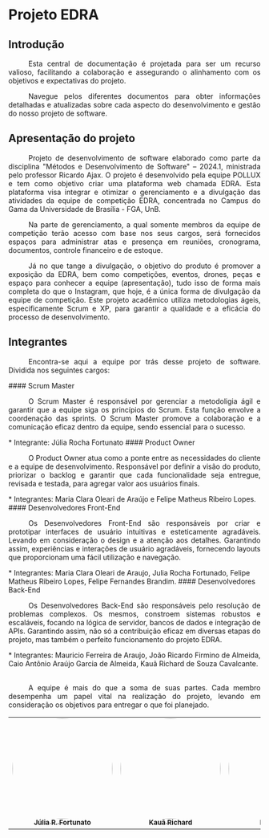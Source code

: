 # Projeto EDRA

<style>
    p{
        text-indent: 40px;
    }
</style>

## Introdução
<div style="text-align: justify;">

<p>
Esta central de documentação é projetada para ser um recurso valioso, facilitando a colaboração e assegurando o alinhamento com os objetivos e expectativas do projeto. 
</p>
<p> 
Navegue pelos diferentes documentos para obter informações detalhadas e atualizadas sobre cada aspecto do desenvolvimento e gestão do nosso projeto de software.
</p>
</div>

## Apresentação do projeto
<div style="text-align: justify;">
<p>
Projeto de desenvolvimento de software elaborado como parte da disciplina "Métodos e Desenvolvimento de Software" – 2024.1, ministrada pelo professor Ricardo Ajax. O projeto é desenvolvido pela equipe POLLUX e tem como objetivo criar uma plataforma web chamada EDRA. Esta plataforma visa integrar e otimizar o gerenciamento e a divulgação das atividades da equipe de competição EDRA, concentrada no Campus do Gama da Universidade de Brasília - FGA, UnB. 
</p>
<p>
Na parte de gerenciamento, a qual somente membros da equipe de competição terão acesso com base nos seus cargos, será fornecidos espaços para administrar atas e presença em reuniões, cronograma, documentos, controle financeiro e de estoque.
</p>
<p>
Já no que tange a divulgação, o objetivo do produto é promover a exposição da EDRA, bem como competições, eventos, drones, peças e espaço para conhecer a equipe (apresentação), tudo isso de forma mais completa do que o Instagram, que hoje, é a única forma de divulgação da equipe de competição. Este projeto acadêmico utiliza metodologias ágeis, especificamente Scrum e XP, para garantir a qualidade e a eficácia do processo de desenvolvimento.
</p>
</div>


## Integrantes
<div style="text-align: justify;">
<p>
Encontra-se aqui a equipe por trás desse projeto de software. Dividida nos seguintes cargos:
</p>
</div>
#### Scrum Master
<div style="text-align: justify;">
<p>
O Scrum Master é responsável por gerenciar a metodoligia ágil e garantir que a equipe siga os princípios do Scrum. Esta função envolve a coordenação das sprints. O Scrum Master promove a colaboração e a comunicação eficaz dentro da equipe, sendo essencial para o sucesso.
</p>
</div>
* Integrante: Júlia Rocha Fortunato
#### Product Owner
<div style="text-align: justify;">
<p>
O Product Owner atua como a ponte entre as necessidades do cliente e a equipe de desenvolvimento. Responsável por definir a visão do produto, priorizar o backlog e garantir que cada funcionalidade seja entregue, revisada e testada, para agregar valor aos usuários finais.
</p>
</div>
* Integrantes: Maria Clara Oleari de Araújo e Felipe Matheus Ribeiro Lopes.
#### Desenvolvedores Front-End
<div style="text-align: justify;">
<p>
Os Desenvolvedores Front-End são responsáveis por criar e prototipar interfaces de usuário intuitivas e esteticamente agradáveis. Levando em consideração o design e a atenção aos detalhes. Garantindo assim, experiências e interações de usuário agradáveis, fornecendo layouts que proporcionam uma fácil utilização e navegação.
</p>
</div>
* Integrantes: Maria Clara Oleari de Araujo, Julia Rocha Fortunado, Felipe Matheus Ribeiro Lopes, Felipe Fernandes Brandim.
#### Desenvolvedores Back-End
<div style="text-align: justify;">
<p>
Os Desenvolvedores Back-End são responsáveis pelo resolução de problemas complexos. Os mesmos, constroem sistemas robustos e escaláveis, focando na lógica de servidor, bancos de dados e integração de APIs. Garantindo assim, não só a contribuição eficaz em diversas etapas do projeto, mas também o perfeito funcionamento do projeto EDRA. 
</p>
</div>
* Integrantes: Mauricio Ferreira de Araujo, João Ricardo Firmino de Almeida, Caio Antônio Araújo Garcia de Almeida, Kauã Richard de Souza Cavalcante.

<div style="text-align: justify;">
<br>
<p>
A equipe é mais do que a soma de suas partes. Cada membro desempenha um papel vital na realização do projeto, levando em consideração os objetivos para entregar o que foi planejado.
</p>
</div>

<table>
    <tr>
    <td align="center"><a href="https://github.com/julia-fortunato"><img style="border-radius: 60%;" src="https://github.com/julia-fortunato.png" width="200px;" alt=""/><br /><sub><b>Júlia R. Fortunato</b></sub></a><br />
    <td align="center"><a href="https://github.com/rich4rd1"><img style="border-radius: 60%;" src="https://github.com/rich4rd1.png" width="200px;" alt=""/><br /><sub><b>Kauã Richard</b></sub></a><br />
    <td align="center"><a href="https://github.com/Oleari19"><img style="border-radius: 60%;" src="https://github.com/Oleari19.png" width="200px;" alt=""/><br /><sub><b>Maria Clara</b></sub></a><br />
    <td align="center"><a href="https://github.com/Caio-Antonio"><img style="border-radius: 60%;" src="https://github.com/Caio-Antonio.png" width="200px;" alt=""/><br /><sub><b>Caio Antônio</b></sub></a><br />
    <td align="center"><a href="https://github.com/Felipe-Brandim"><img style="border-radius: 60%;" src="https://github.com/Felipe-Brandim.png" width="200px;" alt=""/><br /><sub><b>Felipe Brandim</b></sub></a><br />
    <td align="center"><a href="https://github.com/jazzer0"><img style="border-radius: 60%;" src="https://github.com/jazzer0.png" width="200px;" alt=""/><br /><sub><b>João Ricardo</b></sub></a><br />
    <td align="center"><a href="https://github.com/Mauriciofearauj"><img style="border-radius: 60%;" src="https://github.com/Mauriciofearauj.png" width="200px;" alt=""/><br /><sub><b>Mauricio Ferreira</b></sub></a><br />
    <td align="center"><a href="https://github.com/femathrl"><img style="border-radius: 60%;" src="https://github.com/femathrl.png" width="200px;" alt=""/><br /><sub><b>Felipe Matheus</b></sub></a><br />
    </tr>
</table>
</div>